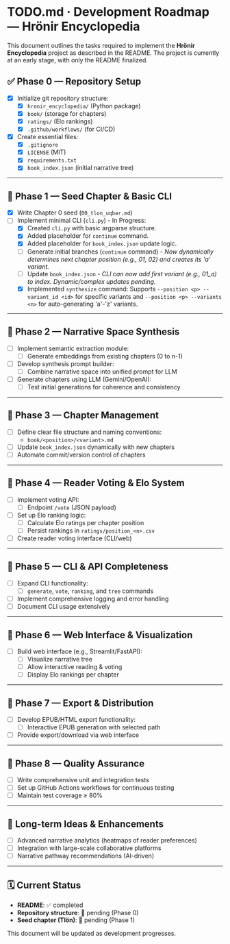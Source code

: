 # TODO.md · Development Roadmap — **Hrönir Encyclopedia**

This document outlines the tasks required to implement the **Hrönir Encyclopedia** project as described in the README. The project is currently at an early stage, with only the README finalized.

## ✅ Phase 0 — Repository Setup

- [x] Initialize git repository structure:
  - [x] `hronir_encyclopedia/` (Python package)
  - [x] `book/` (storage for chapters)
  - [x] `ratings/` (Elo rankings)
  - [x] `.github/workflows/` (for CI/CD)
- [x] Create essential files:
  - [x] `.gitignore`
  - [x] `LICENSE` (MIT)
  - [x] `requirements.txt`
  - [x] `book_index.json` (initial narrative tree)

---

## 🚧 Phase 1 — Seed Chapter & Basic CLI

- [x] Write Chapter 0 seed (`00_tlon_uqbar.md`)
- [ ] Implement minimal CLI (`cli.py`) - In Progress:
  - [x] Created `cli.py` with basic argparse structure.
  - [x] Added placeholder for `continue` command.
  - [x] Added placeholder for `book_index.json` update logic.
  - [ ] Generate initial branches (`continue` command) - *Now dynamically determines next chapter position (e.g., 01, 02) and creates its 'a' variant.*
  - [ ] Update `book_index.json` - *CLI can now add first variant (e.g., 01_a) to index. Dynamic/complex updates pending.*
  - [x] Implemented `synthesize` command: Supports `--position <p> --variant_id <id>` for specific variants and `--position <p> --variants <n>` for auto-generating 'a'-'z' variants.

---

## 🚧 Phase 2 — Narrative Space Synthesis

- [ ] Implement semantic extraction module:
  - [ ] Generate embeddings from existing chapters (0 to n-1)
- [ ] Develop synthesis prompt builder:
  - [ ] Combine narrative space into unified prompt for LLM
- [ ] Generate chapters using LLM (Gemini/OpenAI):
  - [ ] Test initial generations for coherence and consistency

---

## 🚧 Phase 3 — Chapter Management

- [ ] Define clear file structure and naming conventions:
  - `book/<position>/<variant>.md`
- [ ] Update `book_index.json` dynamically with new chapters
- [ ] Automate commit/version control of chapters

---

## 🚧 Phase 4 — Reader Voting & Elo System

- [ ] Implement voting API:
  - [ ] Endpoint `/vote` (JSON payload)
- [ ] Set up Elo ranking logic:
  - [ ] Calculate Elo ratings per chapter position
  - [ ] Persist rankings in `ratings/position_<n>.csv`
- [ ] Create reader voting interface (CLI/web)

---

## 🚧 Phase 5 — CLI & API Completeness

- [ ] Expand CLI functionality:
  - [ ] `generate`, `vote`, `ranking`, and `tree` commands
- [ ] Implement comprehensive logging and error handling
- [ ] Document CLI usage extensively

---

## 🚧 Phase 6 — Web Interface & Visualization

- [ ] Build web interface (e.g., Streamlit/FastAPI):
  - [ ] Visualize narrative tree
  - [ ] Allow interactive reading & voting
  - [ ] Display Elo rankings per chapter

---

## 🚧 Phase 7 — Export & Distribution

- [ ] Develop EPUB/HTML export functionality:
  - [ ] Interactive EPUB generation with selected path
- [ ] Provide export/download via web interface

---

## 🚧 Phase 8 — Quality Assurance

- [ ] Write comprehensive unit and integration tests
- [ ] Set up GitHub Actions workflows for continuous testing
- [ ] Maintain test coverage ≥ 80%

---

## 📌 Long-term Ideas & Enhancements

- [ ] Advanced narrative analytics (heatmaps of reader preferences)
- [ ] Integration with large-scale collaborative platforms
- [ ] Narrative pathway recommendations (AI-driven)

---

## 🗓️ Current Status

- **README**: ✅ completed  
- **Repository structure**: 🔲 pending (Phase 0)  
- **Seed chapter (Tlön)**: 🔲 pending (Phase 1)

This document will be updated as development progresses.


